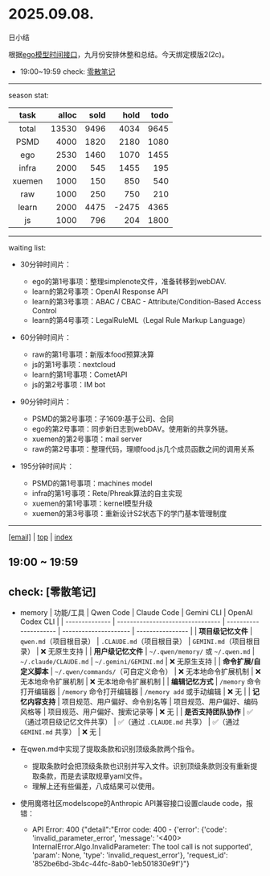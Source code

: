 # 2025.09.08.
日小结

<a id="top"></a>
根据[ego模型时间接口](https://gitee.com/hyg/blog/blob/master/timeflow.md)，九月份安排休整和总结。今天绑定模版2(2c)。

<a id="index"></a>
- 19:00~19:59	check: [零散笔记](#20250908190000)

---
season stat:

| task | alloc | sold | hold | todo |
| :---: | ---: | ---: | ---: | ---: |
| total | 13530 | 9496 | 4034 | 9645 |
| PSMD | 4000 | 1820 | 2180 | 1080 |
| ego | 2530 | 1460 | 1070 | 1455 |
| infra | 2000 | 545 | 1455 | 195 |
| xuemen | 1000 | 150 | 850 | 540 |
| raw | 1000 | 250 | 750 | 210 |
| learn | 2000 | 4475 | -2475 | 4365 |
| js | 1000 | 796 | 204 | 1800 |

---
waiting list:


- 30分钟时间片：
  - ego的第1号事项：整理simplenote文件，准备转移到webDAV.
  - learn的第2号事项：OpenAI Response API
  - learn的第3号事项：ABAC / CBAC - Attribute/Condition-Based Access Control
  - learn的第4号事项：LegalRuleML（Legal Rule Markup Language）

- 60分钟时间片：
  - raw的第1号事项：新版本food预算决算
  - js的第1号事项：nextcloud
  - learn的第1号事项：CometAPI
  - js的第2号事项：IM bot

- 90分钟时间片：
  - PSMD的第2号事项：子1609:基于公司、合同
  - ego的第2号事项：同步新日志到webDAV。使用新的共享外链。
  - xuemen的第2号事项：mail server
  - raw的第2号事项：整理代码，理顺food.js几个成员函数之间的调用关系

- 195分钟时间片：
  - PSMD的第1号事项：machines model
  - infra的第1号事项：Rete/Phreak算法的自主实现
  - xuemen的第1号事项：kernel模型升级
  - xuemen的第3号事项：重新设计S2状态下的学门基本管理制度

---
<a href="mailto:huangyg@mars22.com?subject=关于2025.09.08.[无名任务]任务&body=日期: 2025.09.08.%0D%0A序号: 10%0D%0A手稿:../../draft/2025/20250908.03.md%0D%0A---请勿修改邮件主题及以上内容 从下一行开始写您的想法---%0D%0A">[email]</a> | [top](#top) | [index](#index)
<a id="20250908190000"></a>
## 19:00 ~ 19:59
## check: [零散笔记]

- memory
| 功能/工具          | Qwen Code                        | Claude Code           | Gemini CLI            | OpenAI Codex CLI |
| -------------- | -------------------------------- | --------------------- | --------------------- | ---------------- |
| **项目级记忆文件**    | `qwen.md`（项目根目录）                 | `.CLAUDE.md`（项目根目录）   | `GEMINI.md`（项目根目录）    | ❌ 无原生支持          |
| **用户级记忆文件**    | `~/.qwen/memory/` 或 `~/.qwen.md` | `~/.claude/CLAUDE.md` | `~/.gemini/GEMINI.md` | ❌ 无原生支持          |
| **命令扩展/自定义脚本** | `~/.qwen/commands/`（可自定义命令）      | ❌ 无本地命令扩展机制           | ❌ 无本地命令扩展机制           | ❌ 无本地命令扩展机制      |
| **编辑记忆方式**     | `/memory` 命令打开编辑器                | `/memory` 命令打开编辑器     | `/memory add` 或手动编辑   | ❌ 无              |
| **记忆内容支持**     | 项目规范、用户偏好、命令别名等                  | 项目规范、用户偏好、编码风格等       | 项目规范、用户偏好、搜索记录等       | ❌ 无              |
| **是否支持团队协作**   | ✅（通过项目级记忆文件共享）                   | ✅（通过 `.CLAUDE.md` 共享） | ✅（通过 `GEMINI.md` 共享）  | ❌ 无              |
- 在qwen.md中实现了提取条款和识别顶级条款两个指令。
	- 提取条款时会把顶级条款也识别并写入文件。识别顶级条款则没有重新提取条款，而是去读取规章yaml文件。
	- 理解上还有些偏差，八成结果可以使用。

- 使用魔塔社区modelscope的Anthropic API兼容接口设置claude code，报错：
	- API Error: 400 {"detail":"Error code: 400 - {'error': {'code': 'invalid_parameter_error', 'message': '<400> InternalError.Algo.InvalidParameter: The tool
     call is not supported', 'param': None, 'type': 'invalid_request_error'}, 'request_id': '852be6bd-3b4c-44fc-8ab0-1eb501830e9f'}"}
